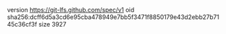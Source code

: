 version https://git-lfs.github.com/spec/v1
oid sha256:dcff6d5a3cd6e95cba478949e7bb5f3471f8850179e43d2ebb27b7145c36cf3f
size 3927
